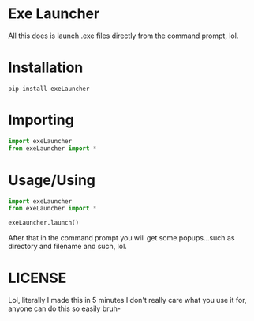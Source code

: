 # Exe Launcher
All this does is launch .exe files directly from the command prompt, lol.

# Installation
```shell
pip install exeLauncher
```

# Importing
```py
import exeLauncher
from exeLauncher import *
```

# Usage/Using
```py
import exeLauncher
from exeLauncher import *

exeLauncher.launch()
```
After that in the command prompt you will get some popups...such as directory and filename and such, lol.

# LICENSE
Lol, literally I made this in 5 minutes I don't really care what you use it for, anyone can do this so easily bruh-